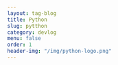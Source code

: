 ```yaml
---
layout: tag-blog
title: Python
slug: pytthon
category: devlog
menu: false
order: 1
header-img: "/img/python-logo.png"
---
```


